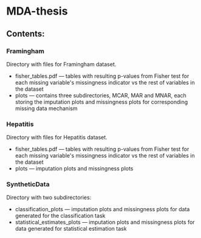 # MDA-thesis
## Contents:
### Framingham
Directory with files for Framingham dataset.
<ul>
  <li>fisher_tables.pdf &mdash; tables with resulting p-values from Fisher test for each missing variable's missingness indicator vs the rest of variables in the dataset</li>
  <li>plots &mdash; contains three subdirectories, MCAR, MAR and MNAR, each storing the imputation plots and missingness plots for corresponding missing data mechanism</li>
</ul>

### Hepatitis
Directory with files for Hepatitis dataset.
<ul>
  <li>fisher_tables.pdf &mdash; tables with resulting p-values from Fisher test for each missing variable's missingness indicator vs the rest of variables in the dataset</li>
  <li>plots &mdash; imputation plots and missingness plots</li>
</ul>

### SyntheticData
Directory with two subdirectories:
<ul>
  <li>classification_plots &mdash; imputation plots and missingness plots for data generated for the classification task</li>
  <li>statistical_estimates_plots &mdash; imputation plots and missingness plots for data generated for statistical estimation task</li>
</ul>
